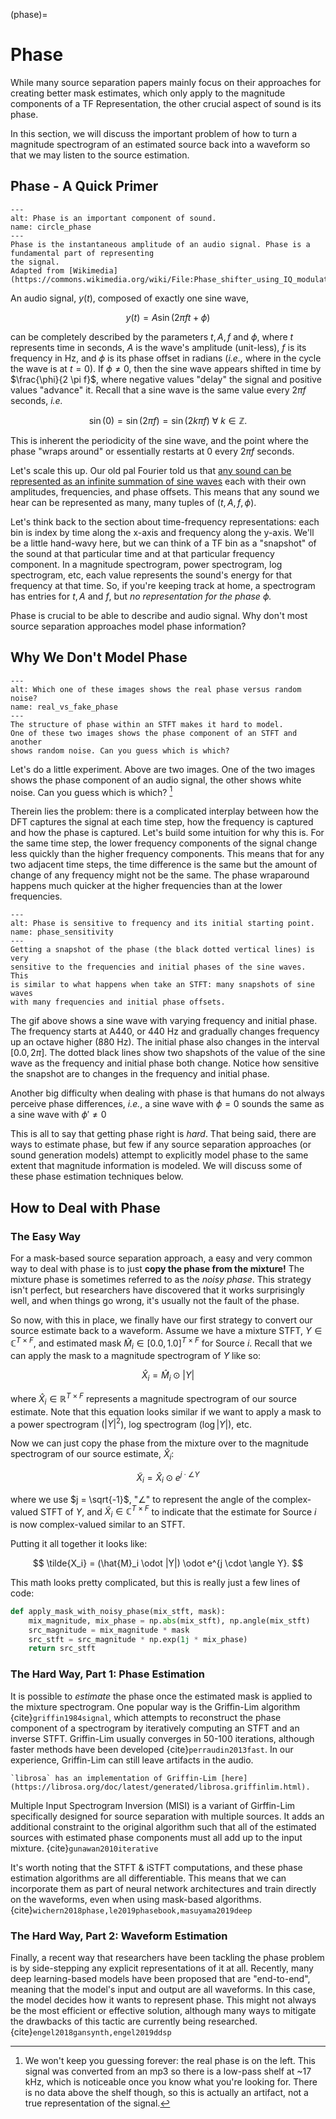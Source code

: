 (phase)=
# Phase


While many source separation papers mainly focus on their approaches for creating
better mask estimates, which only apply to the magnitude components of a
TF Representation, the other crucial aspect of sound is its phase.

In this section, we will discuss the important problem of how to turn a magnitude
spectrogram of an estimated source back into a waveform so that we may listen to
the source estimation.


## Phase - A Quick Primer

```{figure} ../images/basics/circle_phase.gif
---
alt: Phase is an important component of sound.
name: circle_phase
---
Phase is the instantaneous amplitude of an audio signal. Phase is a fundamental part of representing
the signal.
Adapted from [Wikimedia](https://commons.wikimedia.org/wiki/File:Phase_shifter_using_IQ_modulator.gif).
```

An audio signal, $y(t)$, composed of exactly one sine wave,

$$
y(t) = A \sin (2 \pi f t + \phi)
$$

can be completely described by the parameters $t, A, f$ and $\phi$, where
$t$ represents time in seconds, $A$ is the wave's amplitude (unit-less), $f$ is
its frequency in Hz, and $\phi$ is its phase offset in radians (_i.e.,_ where
in the cycle the wave is at $t=0$). If $\phi \ne 0$, then the sine wave appears
shifted in time by $\frac{\phi}{2 \pi f}$, where negative values "delay" the
signal and positive values "advance" it. Recall that a sine wave is the same
value every $2 \pi f$ seconds,
_i.e._

$$
\sin (0) = \sin(2 \pi f) = \sin(2k \pi f) ~ \forall ~ k \in \mathbb{Z}.
$$

This is inherent the periodicity of the sine wave, and the point where the phase
"wraps around" or essentially restarts at 0 every $2 \pi f$ seconds.

Let's scale this up. Our old pal Fourier told us that
[any sound can be represented as an infinite summation of sine waves](https://en.wikipedia.org/wiki/Fourier_transform)
each with their own amplitudes, frequencies, and phase offsets. This means that any sound
we hear can be represented as many, many tuples of $(t, A, f, \phi)$.

Let's think back
to the section about time-frequency representations: each bin is index by time
along the x-axis and frequency along the y-axis.
We'll be a little hand-wavy here, but we can think of a TF bin as a "snapshot"
of the sound at that particular time and at that particular frequency component.
In a magnitude spectrogram, power spectrogram, log spectrogram, etc, each value
represents the sound's energy for that frequency at that time. So, if you're keeping
track at home, a spectrogram has entries for $t, A$ and $f$, but _no representation
for the phase $\phi$._

Phase is crucial to be able to describe and audio signal. Why don't most source separation
approaches model phase information?

## Why We Don't Model Phase

```{figure} ../images/basics/real_vs_fake_phase.png
---
alt: Which one of these images shows the real phase versus random noise?
name: real_vs_fake_phase
---
The structure of phase within an STFT makes it hard to model.
One of these two images shows the phase component of an STFT and another
shows random noise. Can you guess which is which?
```

Let's do a little experiment. Above are two images. One of the two images shows
the phase component of an audio signal, the other shows white noise. Can you
guess which is which? [^fn2]

Therein lies the problem: there is a complicated interplay between how the
DFT captures the signal at each time step, how the frequency is captured
and how the phase is captured. Let's build some intuition for why this is.
For the same time step, the lower frequency components of the signal change less
quickly than the higher frequency components. This means that for any two adjacent
time steps, the time difference is the same but the amount of change of any frequency
might not be the same. The phase wraparound happens much quicker at the higher frequencies
than at the lower frequencies.


```{figure} ../images/basics/phase_sensitivity.gif
---
alt: Phase is sensitive to frequency and its initial starting point.
name: phase_sensitivity
---
Getting a snapshot of the phase (the black dotted vertical lines) is very
sensitive to the frequencies and initial phases of the sine waves. This
is similar to what happens when take an STFT: many snapshots of sine waves
with many frequencies and initial phase offsets.
```


The gif above shows a sine wave with varying frequency and initial phase.
The frequency starts at A440, or 440 Hz and gradually changes frequency up an octave higher (880
Hz). The initial phase also changes in the interval $[0.0, 2\pi]$.
The dotted black lines show two shapshots of the value of the sine wave as the frequency and
initial phase both change.
Notice how sensitive the snapshot are to changes in the frequency and initial phase.

Another big difficulty when dealing with phase is that humans do not always
perceive phase differences, _i.e._,
a sine wave with $\phi = 0$ sounds the same as a sine wave with $\phi' \ne 0$

This is all to say that getting phase right is _hard_. That being said, there are ways
to estimate phase, but few if any source separation approaches
(or sound generation models) attempt to explicitly model phase to the same extent
that magnitude information is modeled. We will discuss some of these phase estimation
techniques below.

## How to Deal with Phase

### The Easy Way

For a mask-based source separation approach, a easy and very common way to deal with phase
is to just **copy the phase from the mixture!**
The mixture phase is sometimes referred to as the _noisy phase_.
This strategy isn't perfect, but researchers have discovered that it works surprisingly well, and
when things go wrong, it's usually not the fault of the phase.

So now, with this in place, we finally have our first strategy to convert our
source estimate back to a waveform. Assume we have a mixture STFT,
$Y \in \mathbb{C}^{T \times F}$, and estimated mask
$\hat{M}_i \in [0.0, 1.0]^{T \times F}$ for Source $i$.
Recall that we can apply the mask to a magnitude spectrogram of $Y$ like so:

$$
\hat{X}_i = \hat{M}_i \odot |Y|
$$

where $\hat{X}_i \in \mathbb{R}^{T \times F}$ represents a magnitude spectrogram of
our source estimate. Note that this equation looks similar if we want to apply
a mask to a power spectrogram ($|Y|^2$), log spectrogram ($\log |Y|$), etc.

Now we can just copy the phase from the mixture over to the magnitude spectrogram
of our source estimate, $\hat{X}_i$:

$$
\tilde{X}_i = \hat{X}_i \odot e^{j \cdot \angle Y}
$$

where we use $j = \sqrt{-1}$, "$\angle$" to represent the angle of the complex-valued
STFT of $Y$, and $\tilde{X}_i \in \mathbb{C}^{T \times F}$ to indicate
that the estimate for Source $i$ is now complex-valued similar to an STFT.

Putting it all together it looks like:

$$
\tilde{X_i} = (\hat{M}_i \odot |Y|) \odot e^{j \cdot \angle Y}.
$$

This math looks pretty complicated, but this is really just a few lines of code:

```python
def apply_mask_with_noisy_phase(mix_stft, mask):
    mix_magnitude, mix_phase = np.abs(mix_stft), np.angle(mix_stft)
    src_magnitude = mix_magnitude * mask
    src_stft = src_magnitude * np.exp(1j * mix_phase)
    return src_stft
```


### The Hard Way, Part 1: Phase Estimation

It is possible to _estimate_ the phase once the estimated mask is applied to the
mixture spectrogram. One popular way is the Griffin-Lim algorithm {cite}`griffin1984signal`,
which attempts to reconstruct the phase component of a spectrogram by iteratively
computing an STFT and an inverse STFT. Griffin-Lim usually converges in 50-100
iterations, although faster methods have been developed {cite}`perraudin2013fast`.
In our experience, Griffin-Lim can still leave artifacts in the audio.

```{tip}
`librosa` has an implementation of Griffin-Lim [here](https://librosa.org/doc/latest/generated/librosa.griffinlim.html).
```

Multiple Input Spectrogram Inversion (MISI) is a variant of Girffin-Lim specifically
designed for source separation with multiple sources. It adds an additional
constraint to the original algorithm such that all of the estimated sources with
estimated phase components must all add up to the input mixture. {cite}`gunawan2010iterative`

It's worth noting that the STFT & iSTFT computations, and these phase estimation
algorithms are all differentiable. This means that we can incorporate them as
part of neural network architectures and train directly on the waveforms, even
when using mask-based algorithms. {cite}`wichern2018phase,le2019phasebook,masuyama2019deep`


### The Hard Way, Part 2:  Waveform Estimation

Finally, a recent way that researchers have been tackling the phase problem is
by side-stepping any explicit representations of it at all. Recently, many
deep learning-based models have been proposed that are "end-to-end", meaning that
the model's input and output are all waveforms. In this case, the model decides
how it wants to represent phase. This might not always be the most efficient
or effective solution, although many ways to mitigate the drawbacks of this tactic
are currently being researched. {cite}`engel2018gansynth,engel2019ddsp`



[^fn1]: The amplitude, loudness, and energy of a sound are all calculated differently
 but still related. Here we will use "amplitude" as a stand-in for whichever one you
 choose.

[^fn2]: We won't keep you guessing forever: the real phase is on the left. This signal
 was converted from an mp3 so there is a low-pass shelf at ~17 kHz, which is noticeable once
 you know what you're looking for. There is no data above the shelf though, so this
 is actually an artifact, not a true representation of the signal.

